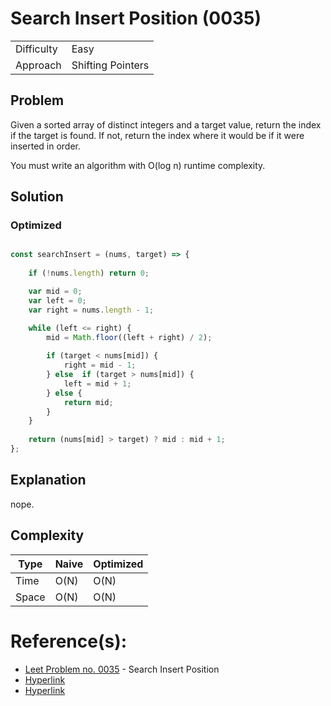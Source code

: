 #  Search Insert Position (0035)

| | |
| --- | --- |
| Difficulty | Easy |
| Approach | Shifting Pointers |

## Problem

Given a sorted array of distinct integers and a target value, return the index if the target is found. If not, return the index where it would be if it were inserted in order.

You must write an algorithm with O(log n) runtime complexity.

## Solution

### Optimized

```js

const searchInsert = (nums, target) => {
    
    if (!nums.length) return 0;

    var mid = 0;
    var left = 0;
    var right = nums.length - 1;

    while (left <= right) {
        mid = Math.floor((left + right) / 2);
        
        if (target < nums[mid]) {
            right = mid - 1;
        } else  if (target > nums[mid]) {
            left = mid + 1;
        } else {
            return mid;
        }
    }
    
    return (nums[mid] > target) ? mid : mid + 1;
};

```

## Explanation

nope.

## Complexity

| Type | Naive | Optimized |
| --- | --- | --- |
| Time | O(N) | O(N) |
| Space | O(N) | O(N) |

# Reference(s):

- [Leet Problem no. 0035](https://leetcode.com/problems/search-insert-position/) -  Search Insert Position
- [Hyperlink](https://msn.com)
- [Hyperlink](https://msn.com)

